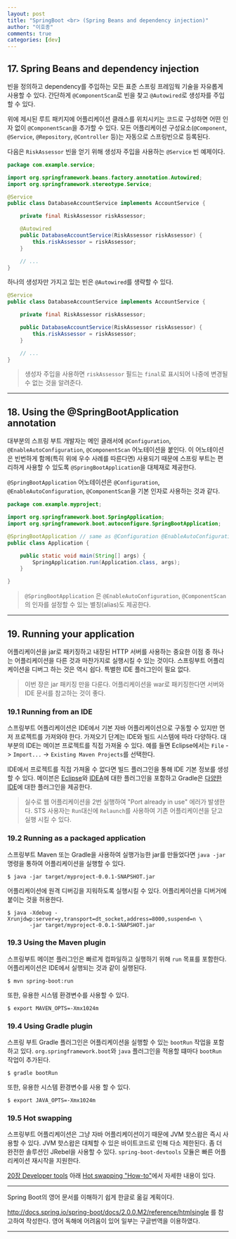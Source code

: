 ```yaml
---
layout: post
title: "SpringBoot <br> (Spring Beans and dependency injection)"
author: "이호종"
comments: true
categories: [dev]
---
```


## 17. Spring Beans and dependency injection
빈을 정의하고 dependency를 주입하는 모든 표준 스프링 프레임웍 기술을 자유롭게 사용할 수 있다. 간단하게 `@ComponentScan`로 빈을 찾고 `@Autowired`로 생성자를 주입할 수 있다.

위에 제시된 루트 패키지에 어플리케이션 클래스를 위치시키는 코드로 구성하면 어떤 인자 없이 `@ComponentScan`을 추가할 수 있다. 모든 어플리케이션 구성요소(`@Component`, `@Service`, `@Repository`, `@Controller` 등)는 자동으로 스프링빈으로 등록된다.

다음은 `RiskAssessor` 빈을 얻기 위해 생성자 주입을 사용하는 `@Service` 빈 예제이다.

```java
package com.example.service;

import org.springframework.beans.factory.annotation.Autowired;
import org.springframework.stereotype.Service;

@Service
public class DatabaseAccountService implements AccountService {

    private final RiskAssessor riskAssessor;

    @Autowired
    public DatabaseAccountService(RiskAssessor riskAssessor) {
        this.riskAssessor = riskAssessor;
    }

    // ...
}
```

하나의 생성자만 가지고 있는 빈은 `@Autowired`를 생략할 수 있다.
```java
@Service
public class DatabaseAccountService implements AccountService {

    private final RiskAssessor riskAssessor;

    public DatabaseAccountService(RiskAssessor riskAssessor) {
        this.riskAssessor = riskAssessor;
    }

    // ...
}
```

> 생성자 주입을 사용하면 `riskAssessor` 필드는 `final`로 표시되어 나중에 변경될 수 없는 것을 알려준다.

***

## 18. Using the @SpringBootApplication annotation
대부분의 스프링 부트 개발자는 메인 클래서에 `@Configuration`, `@EnableAutoConfiguration`, `@ComponentScan` 어노테이션을 붙인다. 이 어노테이션은 빈번하게 함께(특히 위에 우수 사례를 따른다면) 사용되기 때문에 스프링 부트는 편리하게 사용할 수 있도록 `@SpringBootApplication`을 대체재로 제공한다.

`@SpringBootApplication` 어노테이션은 `@Configuration`, `@EnableAutoConfiguration`, `@ComponentScan`을 기본 인자로 사용하는 것과 같다.
```java
package com.example.myproject;

import org.springframework.boot.SpringApplication;
import org.springframework.boot.autoconfigure.SpringBootApplication;

@SpringBootApplication // same as @Configuration @EnableAutoConfiguration @ComponentScan
public class Application {

    public static void main(String[] args) {
        SpringApplication.run(Application.class, args);
    }

}
```

> `@SpringBootApplication` 은 `@EnableAutoConfiguration`, `@ComponentScan`의 인자를 설정할 수 있는 별칭(alias)도 제공한다.

***

## 19. Running your application
어플리케이션을 jar로 패키징하고 내장된 HTTP 서버를 사용하는 중요한 이점 중 하나는 어플리케이션을 다른 것과 마찬가지로 실행시킬 수 있는 것이다. 스프링부트 어플리케이션을 디버그 하는 것은 역시 쉽다. 특별한 IDE 플러그인이 필요 없다.

> 이번 장은 jar 패키징 만을 다룬다. 어플리케이션을 war로 패키징한다면 서버와 IDE 문서를 참고하는 것이 좋다.

### 19.1 Running from an IDE
스프링부트 어플리케이션은 IDE에서 기본 자바 어플리케이션으로 구동할 수 있지만 먼저 프로젝트를 가져와야 한다. 가져오기 단계는 IDE와 빌드 시스템에 따라 다양하다. 대부분의 IDE는 메이븐 프로젝트를 직접 가져올 수 있다. 예를 들면 Eclipse에서는 `File` -> `Import...` -> `Existing Maven Projects`를 선택한다.

IDE에서 프로젝트를 직접 가져올 수 없다면 빌드 플러그인을 통해 IDE 기본 정보를 생성 할 수 있다. 메이븐은 [Eclipse](https://maven.apache.org/plugins/maven-eclipse-plugin/)와 [IDEA](https://maven.apache.org/plugins/maven-idea-plugin/)에 대한 플러그인을 포함하고 Gradle은 [다양한 IDE](https://docs.gradle.org/3.4.1/userguide/userguide.html)에 대한 플러그인을 제공한다.

> 실수로 웹 어플리케이션을 2번 실행하여 "Port already in use" 에러가 발생한다. STS 사용자는 `Run`대신에 `Relaunch`를 사용하여 기존 어플리케이션을 닫고 실행 시킬 수 있다.

### 19.2 Running as a packaged application
스프링부트 Maven 또는 Gradle을 사용하여 실행가능한 jar를 만들었다면 `java -jar`명령을 통하여 어플리케이션을 실행할 수 있다.

```
$ java -jar target/myproject-0.0.1-SNAPSHOT.jar
```

어플리케이션에 원격 디버깅을 지워하도록 실행시킬 수 있다. 어플리케이션을 디버거에 붙이는 것을 허용한다.

```
$ java -Xdebug -Xrunjdwp:server=y,transport=dt_socket,address=8000,suspend=n \
       -jar target/myproject-0.0.1-SNAPSHOT.jar
```

### 19.3 Using the Maven plugin
스프링부트 메이븐 플러그인은 빠르게 컴파일하고 실행하기 위해 `run` 목표를 포함한다. 어플리케이션은 IDE에서 실행되는 것과 같이 실행된다.

```
$ mvn spring-boot:run
```

또한, 유용한 시스템 환경변수를 사용할 수 있다.
```
$ export MAVEN_OPTS=-Xmx1024m
```

### 19.4 Using Gradle plugin
스프링 부트 Gradle 플러그인은 어플리케이션을 실행할 수 있는 `bootRun` 작업을 포함하고 있다. `org.springframework.boot`와 `java` 플러그인을 적용할 떄마다 `bootRun` 작업이 추가된다.

```
$ gradle bootRun
```

또한, 유용한 시스템 환경변수를 사용 할 수 있다.

```
$ export JAVA_OPTS=-Xmx1024m
```

### 19.5 Hot swapping
스프링부트 어플리케이션은 그냥 자바 어플리케이션이기 때문에 JVM 핫스왑은 즉시 사용할 수 있다. JVM 핫스왑은 대체할 수 있은 바이트코드로 인해 다소 제한된다. 좀 더 완전한 솔루션인 JRebel을 사용할 수 있다. `spring-boot-devtools` 모듈은 빠른 어플리케이션 재시작을 지원한다.

[20장 Developer tools](http://docs.spring.io/spring-boot/docs/2.0.0.M2/reference/htmlsingle/#using-boot-devtools) 아래 [Hot swapping "How-to"](http://docs.spring.io/spring-boot/docs/2.0.0.M2/reference/htmlsingle/#howto-hotswapping)에서 자세한 내용이 있다.

***
Spring Boot의 영어 문서를 이해하기 쉽게 한글로 옮길 계획이다.

http://docs.spring.io/spring-boot/docs/2.0.0.M2/reference/htmlsingle 를 참고하여 작성한다. 영어 독해에 어려움이 있어 일부는 구글번역을 이용하였다.

***